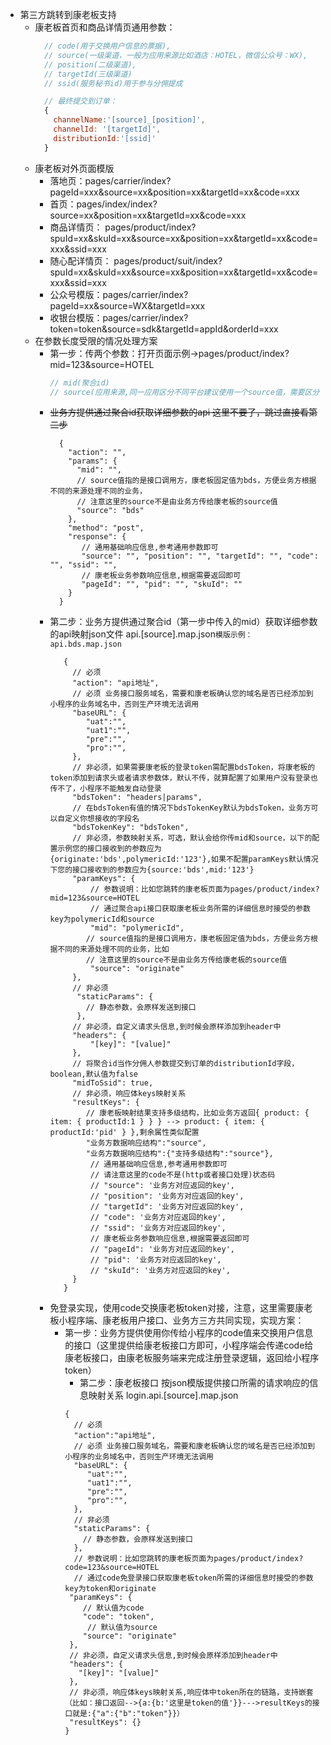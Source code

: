 * 第三方跳转到康老板支持
    * 康老板首页和商品详情页通用参数：
      ```javascript
        // code(用于交换用户信息的票据),
        // source(一级渠道，一般为应用来源比如酒店：HOTEL，微信公众号：WX),
        // position(二级渠道),
        // targetId(三级渠道)
        // ssid(服务秘书id)用于参与分佣提成
  
        // 最终提交到订单：
        {
          channelName:'[source]_[position]',
          channelId: '[targetId]',
          distributionId:'[ssid]'
        }
      ```
    * 康老板对外页面模版
        * 落地页：pages/carrier/index?pageId=xxx&source=xx&position=xx&targetId=xx&code=xxx
        * 首页：pages/index/index?source=xx&position=xx&targetId=xx&code=xxx
        * 商品详情页： pages/product/index?spuId=xx&skuId=xx&source=xx&position=xx&targetId=xx&code=xxx&ssid=xxx
        * 随心配详情页： pages/product/suit/index?spuId=xx&skuId=xx&source=xx&position=xx&targetId=xx&code=xxx&ssid=xxx
        * 公众号模版：pages/carrier/index?pageId=xx&source=WX&targetId=xxx
        * 收银台模版：pages/carrier/index?token=token&source=sdk&targetId=appId&orderId=xxx
    * 在参数长度受限的情况处理方案
        * 第一步：传两个参数：打开页面示例->pages/product/index?mid=123&source=HOTEL
          ```javascript
          // mid(聚合id)
          // source(应用来源,同一应用区分不同平台建议使用一个source值，需要区分平台请在响应体中返回具体的source)
          ```
        * ~~业务方提供通过聚合id获取详细参数的api 这里不要了，跳过直接看第二步~~
            ```json5
              {
                "action": "",
                "params": {
                  "mid": "",
                  // source值指的是接口调用方，康老板固定值为bds，方便业务方根据不同的来源处理不同的业务，
                  // 注意这里的source不是由业务方传给康老板的source值
                  "source": "bds"
                },
                "method": "post",
                "response": {
                   // 通用基础响应信息,参考通用参数即可
                   "source": "", "position": "", "targetId": "", "code": "", "ssid": "",
                   // 康老板业务参数响应信息,根据需要返回即可
                   "pageId": "", "pid": "", "skuId": ""
                }
              } 
            ```
        * 第二步：业务方提供通过聚合id（第一步中传入的mid）获取详细参数的api映射json文件 api.[source].map.json`模版示例：api.bds.map.json`
           ```json5 
              {
                // 必须
                "action": "api地址",
                // 必须 业务接口服务域名，需要和康老板确认您的域名是否已经添加到小程序的业务域名中，否则生产环境无法调用
                "baseURL": {
                   "uat":"",
                   "uat1":"",
                   "pre":"",
                   "pro":"",
                },
                // 非必须，如果需要康老板的登录token需配置bdsToken，将康老板的token添加到请求头或者请求参数体，默认不传，就算配置了如果用户没有登录也传不了，小程序不能触发自动登录
                "bdsToken": "headers|params",
                // 在bdsToken有值的情况下bdsTokenKey默认为bdsToken，业务方可以自定义你想接收的字段名
                "bdsTokenKey": "bdsToken",
                // 非必须，参数映射关系，可选，默认会给你传mid和source，以下的配置示例您的接口接收到的参数应为{originate:'bds',polymericId:'123'},如果不配置paramKeys默认情况下您的接口接收到的参数应为{source:'bds',mid:'123'}
                "paramKeys": {
                    // 参数说明：比如您跳转的康老板页面为pages/product/index?mid=123&source=HOTEL
                    // 通过聚合api接口获取康老板业务所需的详细信息时接受的参数key为polymericId和source
                    "mid": "polymericId",
                   // source值指的是接口调用方，康老板固定值为bds，方便业务方根据不同的来源处理不同的业务，比如
                   // 注意这里的source不是由业务方传给康老板的source值
                    "source": "originate"
                },
                // 非必须
                 "staticParams": {
                   // 静态参数，会原样发送到接口
                 },
                // 非必须，自定义请求头信息,到时候会原样添加到header中
                "headers": {
                    "[key]": "[value]"
                },
                // 将聚合id当作分佣人参数提交到订单的distributionId字段，boolean,默认值为false
                "midToSsid": true,
                // 非必须，响应体keys映射关系
                "resultKeys": {
                   // 康老板映射结果支持多级结构，比如业务方返回{ product: { item: { productId:1 } } } --> product: { item: { productId:'pid' } },剩余属性类似配置
                   "业务方数据响应结构":"source",
                   "业务方数据响应结构":{"支持多级结构":"source"},
                    // 通用基础响应信息,参考通用参数即可
                    // 请注意这里的code不是(http或者接口处理)状态码
                    // "source": '业务方对应返回的key',
                    // "position": '业务方对应返回的key',
                    // "targetId": '业务方对应返回的key',
                    // "code": '业务方对应返回的key',
                    // "ssid": '业务方对应返回的key',
                    // 康老板业务参数响应信息,根据需要返回即可
                    // "pageId": '业务方对应返回的key',
                    // "pid": '业务方对应返回的key',
                    // "skuId": '业务方对应返回的key',
                }
              }
           ```
        * 免登录实现，使用code交换康老板token对接，注意，这里需要康老板小程序端、康老板用户接口、业务方三方共同实现，实现方案：
            * 第一步：业务方提供使用你传给小程序的code值来交换用户信息的接口（这里提供给康老板接口方即可，小程序端会传递code给康老板接口，由康老板服务端来完成注册登录逻辑，返回给小程序token）
                * 第二步：康老板接口 按json模版提供接口所需的请求响应的信息映射关系 login.api.[source].map.json
               ```json5
              {
                 // 必须
                 "action":"api地址",
                 // 必须 业务接口服务域名，需要和康老板确认您的域名是否已经添加到小程序的业务域名中，否则生产环境无法调用
                 "baseURL": {
                    "uat":"",
                    "uat1":"",
                    "pre":"",
                    "pro":"",
                 },
                 // 非必须
                 "staticParams": {
                   // 静态参数，会原样发送到接口
                 },
                 // 参数说明：比如您跳转的康老板页面为pages/product/index?code=123&source=HOTEL
                 // 通过code免登录接口获取康老板token所需的详细信息时接受的参数key为token和originate
                "paramKeys": {
                   // 默认值为code
                   "code": "token",
                    // 默认值为source
                   "source": "originate"
                },
                // 非必须，自定义请求头信息,到时候会原样添加到header中
                "headers": {
                  "[key]": "[value]"
                },
                // 非必须，响应体keys映射关系,响应体中token所在的链路，支持嵌套（比如：接口返回-->{a:{b:'这里是token的值'}}--->resultKeys的接口就是:{"a":{"b":"token"}}）
                "resultKeys": {}
               }
              ```
